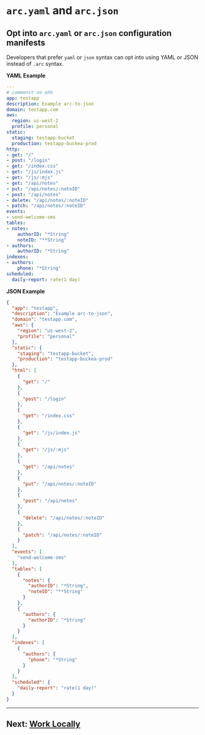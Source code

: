 # `arc.yaml` and `arc.json`

## Opt into `arc.yaml` or `arc.json` configuration manifests

Developers that prefer `yaml` or `json` syntax can opt into using YAML or JSON instead of `.arc` syntax.

**YAML Example**

```yaml
---
# commenst oo ehh
app: testapp
description: Example arc-to-json
domain: testapp.com
aws:
  region: us-west-2
  profile: personal
static:
  staging: testapp-bucket
  production: testapp-buckea-prod
http:
- get: "/"
- post: "/login"
- get: "/index.css"
- get: "/js/index.js"
- get: "/js/:mjs"
- get: "/api/notes"
- put: "/api/notes/:noteID"
- post: "/api/notes"
- delete: "/api/notes/:noteID"
- patch: "/api/notes/:noteID"
events:
- send-welcome-sms
tables:
- notes:
    authorID: "*String"
    noteID: "**String"
- authors:
    authorID: "*String"
indexes:
- authors:
    phone: "*String"
scheduled:
  daily-report: rate(1 day)
```

**JSON Example**

```json
{
  "app": "testapp",
  "description": "Example arc-to-json",
  "domain": "testapp.com",
  "aws": {
    "region": "us-west-2",
    "profile": "personal"
  },
  "static": {
    "staging": "testapp-bucket",
    "production": "testapp-buckea-prod"
  },
  "html": [
    {
      "get": "/"
    },
    {
      "post": "/login"
    },
    {
      "get": "/index.css"
    },
    {
      "get": "/js/index.js"
    },
    {
      "get": "/js/:mjs"
    },
    {
      "get": "/api/notes"
    },
    {
      "put": "/api/notes/:noteID"
    },
    {
      "post": "/api/notes"
    },
    {
      "delete": "/api/notes/:noteID"
    },
    {
      "patch": "/api/notes/:noteID"
    }
  ],
  "events": [
    "send-welcome-sms"
  ],
  "tables": [
    {
      "notes": {
        "authorID": "*String",
        "noteID": "**String"
      }
    },
    {
      "authors": {
        "authorID": "*String"
      }
    }
  ],
  "indexes": [
    {
      "authors": {
        "phone": "*String"
      }
    }
  ],
  "scheduled": {
    "daily-report": "rate(1 day)"
  }
}
```

<hr>


## Next: [Work Locally](/guides/offline)
